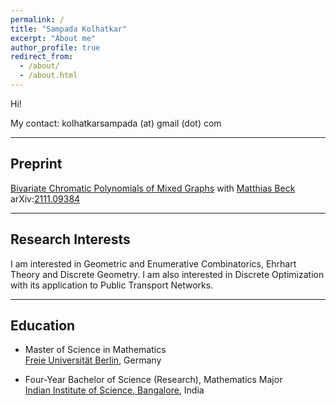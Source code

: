 ```yaml
---
permalink: /
title: "Sampada Kolhatkar"
excerpt: "About me"
author_profile: true
redirect_from: 
  - /about/
  - /about.html
---
```


Hi!

My contact: kolhatkarsampada (at) gmail (dot) com 

-----------------

Preprint
---------------
[Bivariate Chromatic Polynomials of Mixed Graphs](https://arxiv.org/pdf/2111.09384.pdf) with [Matthias Beck](https://matthbeck.github.io/) <br /> arXiv:[2111.09384](https://arxiv.org/abs/2111.09384) <br /> 

-----------------

Research Interests
-----------------
I am interested in Geometric and Enumerative Combinatorics, Ehrhart Theory and Discrete Geometry. I am also interested in Discrete Optimization with its application to Public Transport Networks. 

-----------------

Education
---------------

- Master of Science in Mathematics<br />  [Freie  Universität Berlin](https://www.mi.fu-berlin.de/math/index.html), Germany <br /> 
	<!-- Thesis: Bivariate Chromatic Polynomials of Mixed Graphs [[PDF]](https://matthbeck.github.io/teach/masters/sampada.pdf) <br /> 
	Advisor: [Prof. Matthias Beck](https://matthbeck.github.io/), San Francisco State University -->


- Four-Year Bachelor of Science (Research), Mathematics Major <br /> 
	 [Indian Institute of Science, Bangalore](https://iisc.ac.in/), India



